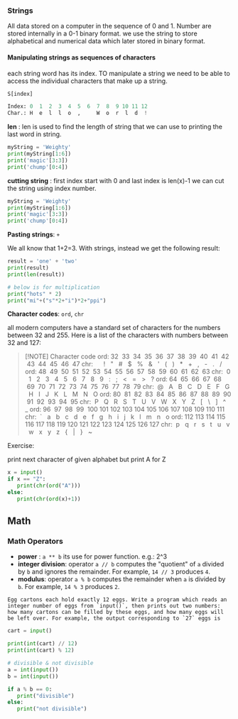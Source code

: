 
### Strings

All data stored on a computer in the sequence of 0 and 1.
Number are stored internally in a 0-1 binary format.
we use the string to store alphabetical and numerical data which later stored in binary format.
#### Manipulating strings as sequences of characters

each string word has its index. TO manipulate a string we need to be able to access the individual characters that make up a string.

```python
S[index]
```
```python
Index: 0  1  2  3  4  5  6  7  8  9 10 11 12
Char.: H  e  l  l  o  ,     W  o  r  l  d  !
```

**len** : 
len is used to find the length of string that we can use to printing the last word in string.

```python
myString = 'Weighty'
print(myString[1:6])
print('magic'[3:3])
print('chump'[0:4])
```

**cutting string** :  first index start with 0 and last index is len(x)-1 we can cut the string using index number.
```python
myString = 'Weighty'
print(myString[1:6])
print('magic'[3:3])
print('chump'[0:4])
```

**Pasting strings**: `+`

We all know that 1+2=3. With strings, instead we get the following result:

```python
result = 'one' + 'two'
print(result)
print(len(result))

# below is for multiplication
print("hots" * 2)
print("mi"+("s"*2+"i")*2+"ppi")
```

**Character codes**: `ord`, `chr`

all modern computers have a standard set of characters for the numbers between 32 and 255. Here is a list of the characters with numbers between 32 and 127:


> [!NOTE] Character code
> ord: 32  33  34  35  36  37  38  39  40  41  42  43  44  45  46  47
chr:      !   "   #   $   %   &   '   (   )   *   +   ,   -   .   /
ord: 48  49  50  51  52  53  54  55  56  57  58  59  60  61  62  63
chr:  0   1   2   3   4   5   6   7   8   9   :   ;   <   =   >   ?
ord: 64  65  66  67  68  69  70  71  72  73  74  75  76  77  78  79
chr:  @   A   B   C   D   E   F   G   H   I   J   K   L   M   N   O
ord: 80  81  82  83  84  85  86  87  88  89  90  91  92  93  94  95
chr:  P   Q   R   S   T   U   V   W   X   Y   Z   [   \   ]   ^   _
ord: 96  97  98  99  100 101 102 103 104 105 106 107 108 109 110 111
chr:  `   a   b   c   d   e   f   g   h   i   j   k   l   m   n   o
ord: 112 113 114 115 116 117 118 119 120 121 122 123 124 125 126 127
chr:  p   q   r   s   t   u   v   w   x   y   z   {   |   }   ~

Exercise:

print next character of given alphabet but print A for Z 
```python
x = input()
if x == "Z":
   print(chr(ord("A")))
else:
   print(chr(ord(x)+1))
```


## Math

### Math Operators
- **power** : `a ** b` its use for power function. e.g.: 2^3
- **integer division**: operator `a // b` computes the "quotient" of `a` divided by `b` and ignores the remainder. For example, `14 // 3` produces `4`.
- **modulus**: operator `a % b` computes the remainder when `a` is divided by `b`. For example, `14 % 3` produces `2`.

```
Egg cartons each hold exactly 12 eggs. Write a program which reads an integer number of eggs from `input()`, then prints out two numbers: how many cartons can be filled by these eggs, and how many eggs will be left over. For example, the output corresponding to `27` eggs is
```
```python
cart = input()

print(int(cart) // 12)
print(int(cart) % 12)
```

```python
# divisible & not divisible
a = int(input())
b = int(input())

if a % b == 0:
   print("divisible")
else:
   print("not divisible")
```

